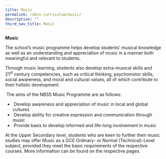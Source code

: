 ```yaml
---
title: Music
permalink: /nbss-curriculum/music/
description: ""
third_nav_title: Music
---
```


<p><strong>Music</strong></p>
<p>The school&rsquo;s music programme helps develop students&rsquo; musical knowledge as well as an understanding and appreciation of music in a manner both meaningful and relevant to students.</p>
<p>Through music learning, students also develop extra-musical skills and 21<sup>st</sup>&nbsp;century competencies, such as critical thinking, psychomotor skills, social awareness, and moral and cultural values, all of which contribute to their holistic development.</p>
<p>&nbsp;The aims of the NBSS Music Programme are as follows:&nbsp;</p>
<ul>
<li>&nbsp;Develop awareness and appreciation of music in local and global cultures</li>
<li>&nbsp;Develop ability for creative expression and communication through music</li>
<li>&nbsp;Provide basis to develop informed and life-long involvement in music</li>
</ul>
<p>At the Upper Secondary level, students who are keen to further their music studies may offer Music as a GCE Ordinary- or Normal (Technical)-Level subject, provided they meet the basic requirements of the respective courses. More information can be found on the respective pages.